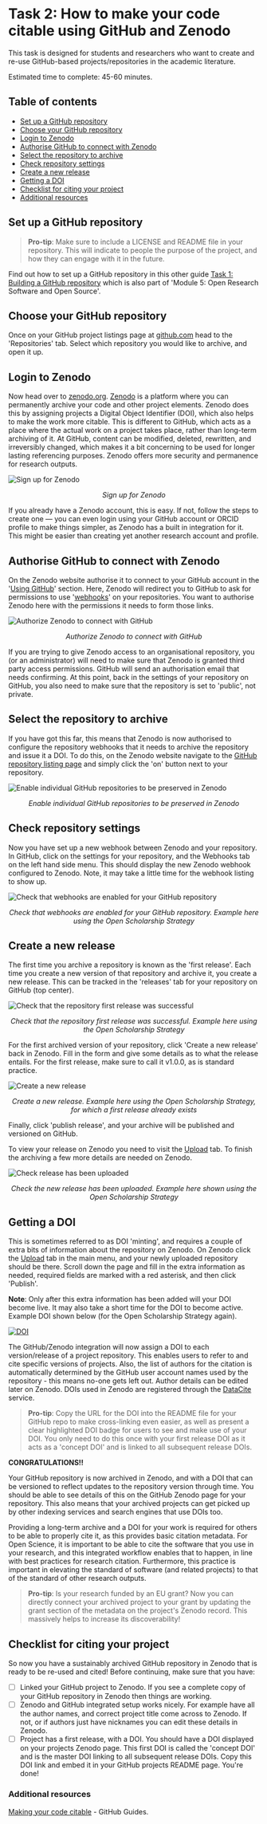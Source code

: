 # Task 2: How to make your code citable using GitHub and Zenodo

This task is designed for students and researchers who want to create and re-use GitHub-based projects/repositories in the academic literature.

Estimated time to complete: 45-60 minutes.

## Table of contents
- [Set up a GitHub repository](#Setup)
- [Choose your GitHub repository](#Choose)
- [Login to Zenodo](#Login)
- [Authorise GitHub to connect with Zenodo](#Authorise)
- [Select the repository to archive](#Archive)
- [Check repository settings](#Check)
- [Create a new release](#Release)
- [Getting a DOI](#DOI)
- [Checklist for citing your project](#Checklist)
- [Additional resources](#Resources)

## Set up a GitHub repository <a name="Setup"></a>

> **Pro-tip**: Make sure to include a LICENSE and README file in your repository. This will indicate to people the purpose of the project, and how they can engage with it in the future.

Find out how to set up a GitHub repository in this other guide [Task 1: Building a GitHub repository](Task_1.md) which is also part of 'Module 5: Open Research Software and Open Source'.

## Choose your GitHub repository <a name="Choose"></a>

Once on your GitHub project listings page at [github.com](https://github.com) head to the 'Repositories' tab. Select which repository you would like to archive, and open it up.

## Login to Zenodo <a name="Login"></a>

Now head over to [zenodo.org](https://zenodo.org). [Zenodo](https://zenodo.org/) is a platform where you can permanently archive your code and other project elements. Zenodo does this by assigning projects a Digital Object Identifier (DOI), which also helps to make the work more citable. This is different to GitHub, which acts as a place where the actual work on a project takes place, rather than long-term archiving of it. At GitHub, content can be modified, deleted, rewritten, and irreversibly changed, which makes it a bit concerning to be used for longer lasting referencing purposes. Zenodo offers more security and permanence for research outputs.

![Sign up for Zenodo](https://github.com/OpenScienceMOOC/Module-5-Open-Research-Software-and-Open-Source/blob/master/content_development/images/zenodo.png)

<p align="center"><i>Sign up for Zenodo</i></p>

If you already have a Zenodo account, this is easy. If not, follow the steps to create one — you can even login using your GitHub account or ORCID profile to make things simpler, as Zenodo has a built in integration for it. This might be easier than creating yet another research account and profile.

## Authorise GitHub to connect with Zenodo <a name="Authorise"></a>

On the Zenodo website authorise it to connect to your GitHub account in the '[Using GitHub](https://zenodo.org/account/settings/github/)' section. Here, Zenodo will redirect you to GitHub to ask for permissions to use '[webhooks](https://developer.github.com/webhooks/)' on your repositories. You want to authorise Zenodo here with the permissions it needs to form those links.

![Authorize Zenodo to connect with GitHub](https://github.com/OpenScienceMOOC/Module-5-Open-Research-Software-and-Open-Source/blob/master/content_development/images/zenodo_github.png)

<p align="center"><i>Authorize Zenodo to connect with GitHub</i></p>

If you are trying to give Zenodo access to an organisational repository, you (or an administrator) will need to make sure that Zenodo is granted third party access permissions. GitHub will send an authorisation email that needs confirming. At this point, back in the settings of your repository on GitHub, you also need to make sure that the repository is set to 'public', not private.

## Select the repository to archive <a name="Archive"></a>

If you have got this far, this means that Zenodo is now authorised to configure the repository webhooks that it needs to archive the repository and issue it a DOI. To do this, on the Zenodo website navigate to the [GitHub repository listing page](https://zenodo.org/account/settings/github/) and simply click the 'on' button next to your repository.

![Enable individual GitHub repositories to be preserved in Zenodo](https://github.com/OpenScienceMOOC/Module-5-Open-Research-Software-and-Open-Source/blob/master/content_development/images/enable_repos.png)

<p align="center"><i>Enable individual GitHub repositories to be preserved in Zenodo</i></p>

## Check repository settings <a name="Check"></a>

Now you have set up a new webhook between Zenodo and your repository. In GitHub, click on the settings for your repository, and the Webhooks tab on the left hand side menu. This should display the new Zenodo webhook configured to Zenodo. Note, it may take a little time for the webhook listing to show up.

![Check that webhooks are enabled for your GitHub repository](https://github.com/OpenScienceMOOC/Module-5-Open-Research-Software-and-Open-Source/blob/master/content_development/images/webhooks.png)

<p align="center"><i>Check that webhooks are enabled for your GitHub repository. Example here using the Open Scholarship Strategy</i></p>

## Create a new release <a name="Release"></a>

The first time you archive a repository is known as the 'first release'. Each time you create a new version of that repository and archive it, you create a new release. This can be tracked in the 'releases' tab for your repository on GitHub (top center).

![Check that the repository first release was successful](https://github.com/OpenScienceMOOC/Module-5-Open-Research-Software-and-Open-Source/blob/master/content_development/images/first_release.png)

<p align="center"><i>Check that the repository first release was successful. Example here using the Open Scholarship Strategy</i></p>

For the first archived version of your repository, click 'Create a new release' back in Zenodo. Fill in the form and give some details as to what the release entails. For the first release, make sure to call it v1.0.0, as is standard practice.

![Create a new release](https://github.com/OpenScienceMOOC/Module-5-Open-Research-Software-and-Open-Source/blob/master/content_development/images/create_release.png)

<p align="center"><i>Create a new release. Example here using the Open Scholarship Strategy, for which a first release already exists</i></p>

Finally, click 'publish release', and your archive will be published and versioned on GitHub.

To view your release on Zenodo you need to visit the [Upload](https://zenodo.org/deposit) tab. To finish the archiving a few more details are needed on Zenodo.

![Check release has been uploaded](https://github.com/OpenScienceMOOC/Module-5-Open-Research-Software-and-Open-Source/blob/master/content_development/images/upload_release.png)

<p align="center"><i>Check the new release has been uploaded. Example here shown using the Open Scholarship Strategy</i></p>

## Getting a DOI <a name="DOI"></a>

This is sometimes referred to as DOI 'minting', and requires a couple of extra bits of information about the repository on Zenodo. On Zenodo click the [Upload](https://zenodo.org/deposit) tab in the main menu, and your newly uploaded repository should be there. Scroll down the page and fill in the extra information as needed, required fields are marked with a red asterisk, and then click 'Publish'.

**Note**: Only after this extra information has been added will your DOI become live. It may also take a short time for the DOI to become active. Example DOI shown below (for the Open Scholarship Strategy again).

[![DOI](https://zenodo.org/badge/DOI/10.5281/zenodo.1323437.svg)](https://doi.org/10.5281/zenodo.1323437)

The GitHub/Zenodo integration will now assign a DOI to each version/release of a project repository. This enables users to refer to and cite specific versions of projects. Also, the list of authors for the citation is automatically determined by the GitHub user account names used by the repository - this means no-one gets left out. Author details can be edited later on Zenodo. DOIs used in Zenodo are registered through the [DataCite](https://www.datacite.org/) service.

> **Pro-tip**: Copy the URL for the DOI into the README file for your GitHub repo to make cross-linking even easier, as well as present a clear highlighted DOI badge for users to see and make use of your DOI. You only need to do this once with your first release DOI as it acts as a 'concept DOI' and is linked to all subsequent release DOIs.

**CONGRATULATIONS!!**

Your GitHub repository is now archived in Zenodo, and with a DOI that can be versioned to reflect updates to the repository version through time. You should be able to see details of this on the GitHub Zenodo page for your repository. This also means that your archived projects can get picked up by other indexing services and search engines that use DOIs too.

Providing a long-term archive and a DOI for your work is required for others to be able to properly cite it, as this provides basic citation metadata. For Open Science, it is important to be able to cite the software that you use in your research, and this integrated workflow enables that to happen, in line with best practices for research citation. Furthermore, this practice is important in elevating the standard of software (and related projects) to that of the standard of other research outputs.

> **Pro-tip**: Is your research funded by an EU grant? Now you can directly connect your archived project to your grant by updating the grant section of the metadata on the project's Zenodo record. This massively helps to increase its discoverability!

## Checklist for citing your project <a name="Checklist"></a>

So now you have a sustainably archived GitHub repository in Zenodo that is ready to be re-used and cited! Before continuing, make sure that you have:

- [ ] Linked your GitHub project to Zenodo. If you see a complete copy of your GitHub repository in Zenodo then things are working.
- [ ] Zenodo and GitHub integrated setup works nicely. For example have all the author names, and correct project title come across to Zenodo. If not, or if authors just have nicknames you can edit these details in Zenodo.
- [ ] Project has a first release, with a DOI. You should have a DOI displayed on your projects Zenodo page. This first DOI is called the 'concept DOI' and is the master DOI linking to all subsequent release DOIs. Copy this DOI link and embed it in your GitHub projects README page. You're done!

### Additional resources <a name="Resources"></a>

[Making your code citable](https://guides.github.com/activities/citable-code/) - GitHub Guides.
